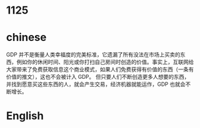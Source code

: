 # 1125

# chinese

GDP 并不是衡量人类幸福度的完美标准，它遗漏了所有没法在市场上买卖的东西，例如你的休闲时间、阳光或你打扫自己房间时创造的价值。事实上，互联网给大家带来了免费获取信息这个商业模式，如果人们免费获得有价值的东西（一条有价值的推文），这也不会被计入 GDP。
但只要人们不断创造更多人想要的东西，并找到愿意买这些东西的人，就会产生交易，经济机器就能运作，GDP 也就会不断增长。

# English
